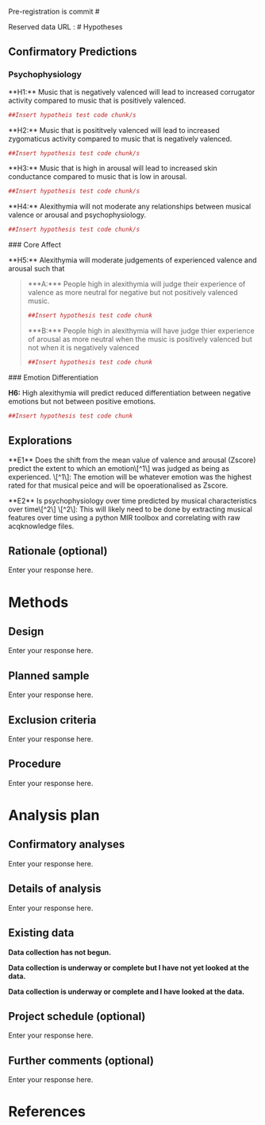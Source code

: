 Pre-registration is commit \#
<!--ensure this is completed after Gen and Eric have looked at the documnent-->

Reserved data URL : \# Hypotheses

Confirmatory Predictions
------------------------

<!-- Describe the (numbered) hypotheses in terms of directional relationships between your (manipulated or measured) variables. For interaction effects, describe the expected shape of the interactions. If you are manipulating a variable, make predictions for successful check variables or explain why no manipulation check is included. -->
### Psychophysiology

<p>
**H1:** Music that is negatively valenced will lead to increased
corrugator activity compared to music that is positively valenced.

``` r
##Insert hypotheis test code chunk/s
```

</p>
<p>
**H2:** Music that is posititvely valenced will lead to increased
zygomaticus activity compared to music that is negatively valenced.

``` r
##Insert hypothesis test code chunk/s
```

</p>
**H3:** Music that is high in arousal will lead to increased skin
conductance <!--Check specifics with Eric. --> compared to music that is
low in arousal.

``` r
##Insert hypothesis test code chunk/s
```

</p>
<p>
**H4:** Alexithymia will not moderate any relationships between musical
valence or arousal and psychophysiology.

``` r
##Insert hypothesis test code chunk/s
```

</p>
### Core Affect

<p>
**H5:** Alexithymia will moderate judgements of experienced valence and
arousal such that
<blockquote>
<p>
***A:*** People high in alexithymia will judge their experience of
valence as more neutral for negative but not positively valenced music.

``` r
##Insert hypothesis test code chunk
```

</p>
<p>
***B:*** People high in alexithymia will have judge thier experience of
arousal as more neutral when the music is positively valenced but not
when it is negatively valenced

``` r
##Insert hypothesis test code chunk
```

</p>
</blockquote>
### Emotion Differentiation

**H6:** High alexithymia will predict reduced differentiation between
negative emotions but not between positive emotions.

``` r
##Insert hypothesis test code chunk
```

Explorations
------------

<p>
**E1** Does the shift from the mean value of valence and arousal
(Zscore) predict the extent to which an emotion\[^1\] was judged as
being as experienced. \[^1\]: The emotion will be whatever emotion was
the highest rated for that musical peice and will be opoerationalised as
Zscore.
</p>
<p>
**E2** Is psychophysiology over time predicted by musical
characteristics over time\[^2\] \[^2\]: This will likely need to be done
by extracting musical features over time using a python MIR toolbox and
correlating with raw acqknowledge files.

Rationale (optional)
--------------------

<!-- A figure or table may be helpful to describe complex interactions; this facilitates correct specification of the ordering of all group means. For original research, add rationales or theoretical frameworks for why a certain hypothesis is tested. If multiple predictions can be made for the same IV-DV combination, describe what outcome would be predicted by which theory. -->
Enter your response here.

Methods
=======

Design
------

<!-- List, based on your hypotheses from the hypotheses section A, independent variables with all their levels
    a) whether they are within- or between-participant
    b) the relationship between them (e.g., orthogonal, nested).

List dependent variables, or variables in a correlational design and variables acting as covariates or moderators. -->
Enter your response here.

Planned sample
--------------

<!-- If applicable, describe pre-selection rules. Indicate where, from whom and how the data will be collected. Justify planned sample size. If applicable, include or refer to a file related to your power analysis here (e.g., a protocol of power analyses from G*Power, a script, a screenshot, etc.). Describe data collection termination rule. -->
Enter your response here.

Exclusion criteria
------------------

<!-- Describe anticipated specific data exclusion criteria. For example:
    a) missing, erroneous, or overly consistent responses;
    b) failing check-tests or suspicion probes;
    c) demographic exclusions;
    d) data-based outlier criteria;
    e) method-based outlier criteria (e.g. too short or long response times). -->
Enter your response here.

Procedure
---------

<!-- Describe all manipulations, measures, materials and procedures including the order of presentation and the method of randomization and blinding (e.g., single or double blind), as in a published Methods section. -->
<!-- Optional: Set fail-safe levels of exclusion at which the whole study needs to be stopped, altered, and restarted. You may pre-determine what proportion of excluded participants will cause the study to be stopped and restarted. If applicable, you can refer to any files related to your methods and procedure here (e.g., a paper describing a scale you are using, experimenter instructions, etc.) -->
Enter your response here.

Analysis plan
=============

Confirmatory analyses
---------------------

<!-- Describe the analyses that will test the predictions from the hypotheses section A. Include: 
    a) the relevant variables and how they are calculated
    b) the statistical technique
    c) each variable’s role in the technique (e.g., IV, DV, moderator, mediator, covariate)
    d) rationale for each covariate used, if any.

If using techniques other than null hypothesis testing (for example, Bayesian statistics), describe your criteria and inputs toward making an evidential conclusion, including prior values or distributions. -->
Enter your response here.

Details of analysis
-------------------

<!-- Specify contingencies and assumptions, such as: 
    a) Method of correction for multiple tests
    b) The method of missing data handling (e.g., pairwise or listwise deletion, imputation, interpolation)
    c) Reliability criteria for item inclusion in scale
    d) Anticipated data transformations
    e) Assumptions of analyses, and plans for alternative/corrected analyses if each assumption is violated
    f) If applicable, you can refer to any files here that are related to your analyses (e.g., syntaxes, scripts, etc.). -->
Enter your response here.

Existing data
-------------

<!-- Has data collection begun for this project? -->
**Data collection has not begun.**

**Data collection is underway or complete but I have not yet looked at
the data.**

**Data collection is underway or complete and I have looked at the
data.**

Project schedule (optional)
---------------------------

<!-- Provide the (estimated) start and end dates for this project. -->
Enter your response here.

Further comments (optional)
---------------------------

Enter your response here.

References
==========
